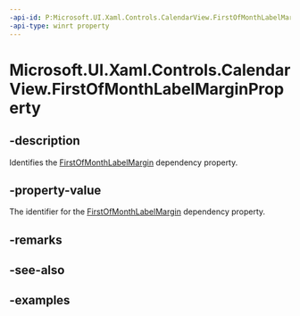```yaml
---
-api-id: P:Microsoft.UI.Xaml.Controls.CalendarView.FirstOfMonthLabelMarginProperty
-api-type: winrt property
---
```


# Microsoft.UI.Xaml.Controls.CalendarView.FirstOfMonthLabelMarginProperty

<!--
public static Microsoft.UI.Xaml.DependencyProperty FirstOfMonthLabelMarginProperty { get; }
-->


## -description

Identifies the [FirstOfMonthLabelMargin](calendarview_firstofmonthlabelmargin.md) dependency property.

## -property-value

The identifier for the [FirstOfMonthLabelMargin](calendarview_firstofmonthlabelmargin.md) dependency property.

## -remarks

## -see-also

## -examples


